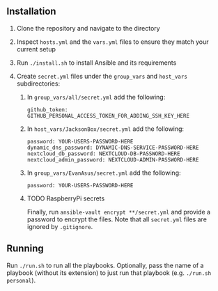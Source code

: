 ## Installation

1. Clone the repository and navigate to the directory
2. Inspect `hosts.yml` and the `vars.yml` files to ensure they match your current setup
3. Run `./install.sh` to install Ansible and its requirements
4. Create `secret.yml` files under the `group_vars` and `host_vars` subdirectories:

   1. In `group_vars/all/secret.yml` add the following:

      ```
      github_token: GITHUB_PERSONAL_ACCESS_TOKEN_FOR_ADDING_SSH_KEY_HERE
      ```

   2. In `host_vars/JacksonBox/secret.yml` add the following:

      ```
      password: YOUR-USERS-PASSWORD-HERE
      dynamic_dns_password: DYNAMIC-DNS-SERVICE-PASSWORD-HERE
      nextcloud_db_password: NEXTCLOUD-DB-PASSWORD-HERE
      nextcloud_admin_password: NEXTCLOUD-ADMIN-PASSWORD-HERE
      ```

   3. In `group_vars/EvanAsus/secret.yml` add the following:

      ```
      password: YOUR-USERS-PASSWORD-HERE
      ```

   4. TODO RaspberryPi secrets

      Finally, run `ansible-vault encrypt **/secret.yml` and provide a password to encrypt the files. Note that all `secret.yml` files are ignored by `.gitignore`.

## Running

Run `./run.sh` to run all the playbooks. Optionally, pass the name of a playbook (without its extension) to just run that playbook (e.g. `./run.sh personal`).
